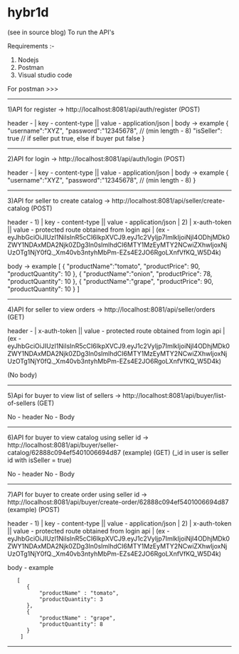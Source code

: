 # hybr1d
(see in source blog)
To run the API's

Requirements :-
1) Nodejs
2) Postman
3) Visual studio code

For postman >>>

----------------------------------------------------------------------------------------------------------------------------------------------
1)API for register -> http://localhost:8081/api/auth/register (POST)

header - | key - content-type ||  value - application/json |
body -> example
        {
            "username":"XYZ",
            "password":"12345678", // (min length - 8)
            "isSeller": true       // if seller put true, else if buyer put false
        }
        
   
----------------------------------------------------------------------------------------------------------------------------------------------
2)API for login -> http://localhost:8081/api/auth/login (POST)

header - | key - content-type ||  value - application/json |
body -> example
        {
            "username":"XYZ",
            "password":"12345678", // (min length - 8)
        }

----------------------------------------------------------------------------------------------------------------------------------------------
3)API for seller to create catalog -> http://localhost:8081/api/seller/create-catalog (POST)

header - 1) | key - content-type ||  value - application/json |
         2) | x-auth-token  || value - protected route obtained from login api |
                               (ex - eyJhbGciOiJIUzI1NiIsInR5cCI6IkpXVCJ9.eyJ1c2VyIjp7ImlkIjoiNjI4ODhjMDk0ZWY1NDAxMDA2Njk0ZDg3In0sImlhdCI6MTY1MzEyMTY2NCwiZXhwIjoxNjUzOTg1NjY0fQ._Xm40vb3ntyhMbPm-EZs4E2JO6RgoLXnfVfKQ_W5D4k)
                                        
body -> example
        [
            {
                "productName":"tomato",
                "productPrice": 90,
                "productQuantity": 10
            },
            {
                "productName":"onion",
                "productPrice": 78,
                "productQuantity": 10
            },
            {
                "productName":"grape",
                "productPrice": 90,
                "productQuantity": 10
            }
        ]

----------------------------------------------------------------------------------------------------------------------------------------------
4)API for seller to view orders -> http://localhost:8081/api/seller/orders (GET)

header -    | x-auth-token  || value - protected route obtained from login api |
                               (ex - eyJhbGciOiJIUzI1NiIsInR5cCI6IkpXVCJ9.eyJ1c2VyIjp7ImlkIjoiNjI4ODhjMDk0ZWY1NDAxMDA2Njk0ZDg3In0sImlhdCI6MTY1MzEyMTY2NCwiZXhwIjoxNjUzOTg1NjY0fQ._Xm40vb3ntyhMbPm-EZs4E2JO6RgoLXnfVfKQ_W5D4k)
                                        
(No body)

----------------------------------------------------------------------------------------------------------------------------------------------
5)Api for buyer to view list of sellers -> http://localhost:8081/api/buyer/list-of-sellers (GET)

No - header
No - Body

----------------------------------------------------------------------------------------------------------------------------------------------
6)API for buyer to view catalog using seller id -> http://localhost:8081/api/buyer/seller-catalog/62888c094ef5401006694d87 (example) (GET) (_id in user is seller id with isSeller = true)

No - header
No - Body

----------------------------------------------------------------------------------------------------------------------------------------------
7)API for buyer to create order using seller id -> http://localhost:8081/api/buyer/create-order/62888c094ef5401006694d87 (example) (POST)

header - 1) | key - content-type ||  value - application/json |
         2) | x-auth-token  || value - protected route obtained from login api |
                               (ex - eyJhbGciOiJIUzI1NiIsInR5cCI6IkpXVCJ9.eyJ1c2VyIjp7ImlkIjoiNjI4ODhjMDk0ZWY1NDAxMDA2Njk0ZDg3In0sImlhdCI6MTY1MzEyMTY2NCwiZXhwIjoxNjUzOTg1NjY0fQ._Xm40vb3ntyhMbPm-EZs4E2JO6RgoLXnfVfKQ_W5D4k)
                                        
body - example

       [
          {
              "productName" : "tomato",
              "productQuantity": 3
          },
          {
              "productName" : "grape",
              "productQuantity": 8
          }
        ]
----------------------------------------------------------------------------------------------------------------------------------------------

